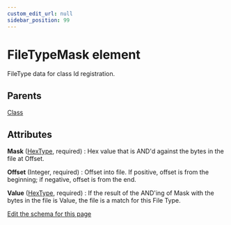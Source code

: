 ```yaml
---
custom_edit_url: null
sidebar_position: 99
---
```

# FileTypeMask element
FileType data for class Id registration.

## Parents
[Class](class.md)

## Attributes
**Mask** ([HexType](hextype.md 'This type supports any hexadecimal number. Both upper and lower case are supported for letters appearing in the number. This type also includes the empty string: "".'), required)
  : Hex value that is AND'd against the bytes in the file at Offset.

**Offset** (Integer, required)
  : Offset into file. If positive, offset is from the beginning; if negative, offset is from the end.

**Value** ([HexType](hextype.md 'This type supports any hexadecimal number. Both upper and lower case are supported for letters appearing in the number. This type also includes the empty string: "".'), required)
  : If the result of the AND'ing of Mask with the bytes in the file is Value, the file is a match for this File Type.


[Edit the schema for this page](https://github.com/wixtoolset/web/blob/master/src/xsd4/wix.xsd)